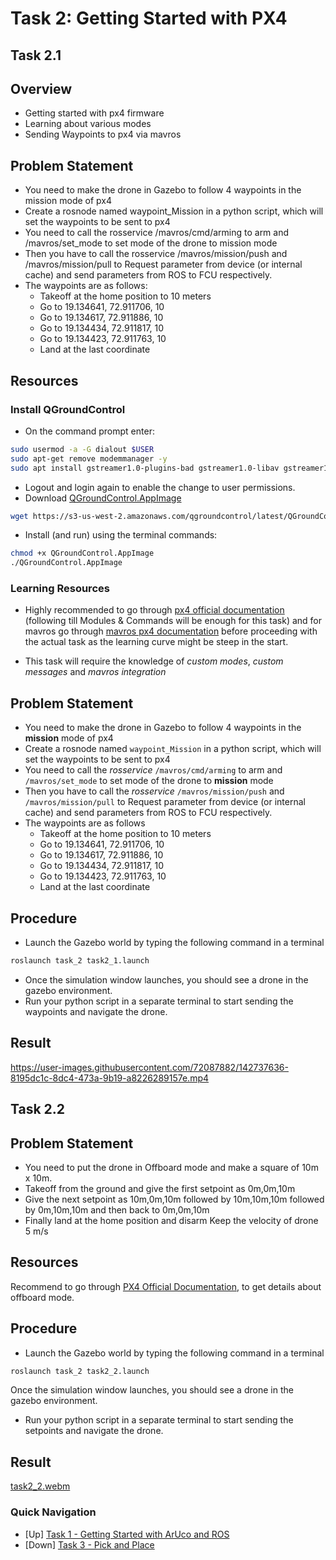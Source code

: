 # Task 2: Getting Started with PX4

## Task 2.1

## Overview
- Getting started with px4 firmware
- Learning about various modes
- Sending Waypoints to px4 via mavros

## Problem Statement
- You need to make the drone in Gazebo to follow 4 waypoints in the mission mode of px4
- Create a rosnode named waypoint_Mission in a python script, which will set the waypoints to be sent to px4
- You need to call the rosservice /mavros/cmd/arming to arm and /mavros/set_mode to set mode of the drone to mission mode
- Then you have to call the rosservice /mavros/mission/push and /mavros/mission/pull to Request parameter from device (or internal cache) and send parameters from ROS to FCU respectively.
- The waypoints are as follows:
    - Takeoff at the home position to 10 meters
    - Go to 19.134641, 72.911706, 10
    - Go to 19.134617, 72.911886, 10
    - Go to 19.134434, 72.911817, 10
    - Go to 19.134423, 72.911763, 10
    - Land at the last coordinate

## Resources

### Install QGroundControl
- On the command prompt enter:
```bash
sudo usermod -a -G dialout $USER
sudo apt-get remove modemmanager -y
sudo apt install gstreamer1.0-plugins-bad gstreamer1.0-libav gstreamer1.0-gl -y
```
- Logout and login again to enable the change to user permissions.
- Download [QGroundControl.AppImage](https://s3-us-west-2.amazonaws.com/qgroundcontrol/latest/QGroundControl.AppImage)
```bash
wget https://s3-us-west-2.amazonaws.com/qgroundcontrol/latest/QGroundControl.AppImage
```
- Install (and run) using the terminal commands:

```bash
chmod +x QGroundControl.AppImage
./QGroundControl.AppImage
```

### Learning Resources
- Highly recommended to go through [px4 official documentation](https://docs.px4.io/v1.12/en/development/development.html) (following till Modules & Commands will be enough for this task) and for mavros go through [mavros px4 documentation](https://docs.px4.io/master/en/ros/ros1.html) before proceeding with the actual task as the learning curve might be steep in the start.

- This task will require the knowledge of _custom modes_, _custom messages_ and _mavros integration_

## Problem Statement
- You need to make the drone in Gazebo to follow 4 waypoints in the __mission__ mode of px4
- Create a rosnode named ```waypoint_Mission``` in a python script, which will set the waypoints to be sent to px4
- You need to call the _rosservice_ ```/mavros/cmd/arming``` to arm and ```/mavros/set_mode``` to set mode of the drone to __mission__ mode
- Then you have to call the _rosservice_ ```/mavros/mission/push``` and ```/mavros/mission/pull``` to Request parameter from device (or internal cache) and send parameters from ROS to FCU respectively.
- The waypoints are as follows
    - Takeoff at the home position to 10 meters
    - Go to 19.134641, 72.911706, 10
    - Go to 19.134617, 72.911886, 10
    - Go to 19.134434, 72.911817, 10
    - Go to 19.134423, 72.911763, 10
    - Land at the last coordinate

## Procedure
- Launch the Gazebo world by typing the following command in a terminal
```bash
roslaunch task_2 task2_1.launch
```
- Once the simulation window launches, you should see a drone in the gazebo environment.
- Run your python script in a separate terminal to start sending the waypoints and navigate the drone.

## Result
https://user-images.githubusercontent.com/72087882/142737636-8195dc1c-8dc4-473a-9b19-a8226289157e.mp4

## Task 2.2

## Problem Statement
- You need to put the drone in Offboard mode and make a square of 10m x 10m.
- Takeoff from the ground and give the first setpoint as 0m,0m,10m
- Give the next setpoint as 10m,0m,10m followed by 10m,10m,10m followed by 0m,10m,10m and then back to 0m,0m,10m
- Finally land at the home position and disarm
Keep the velocity of drone 5 m/s

## Resources
Recommend to go through [PX4 Official Documentation](https://docs.px4.io/master/en/flight_modes/offboard.html), to get details about offboard mode.

## Procedure
- Launch the Gazebo world by typing the following command in a terminal
```bash
roslaunch task_2 task2_2.launch
```
Once the simulation window launches, you should see a drone in the gazebo environment.
- Run your python script in a separate terminal to start sending the setpoints and navigate the drone.

## Result

[task2_2.webm](https://user-images.githubusercontent.com/47444101/179355806-df1e35af-8294-448c-bd36-81019b02817d.webm)

### Quick Navigation
- [Up] [Task 1 - Getting Started with ArUco and ROS](../task_1/)
- [Down] [Task 3 - Pick and Place](../task_3/)
